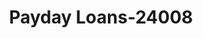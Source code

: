 ---
f_zip-code: 83316
f_state-code: ID
title: Payday Loans-24008
f_phone: 208-543-4650
f_city-only: Buhl
f_address: 212 Broadway Ave S Buhl
f_location-unique-id: '24008'
slug: payday-loans-24008
updated-on: '2024-05-30T13:46:58.046Z'
created-on: '2024-05-30T13:36:59.803Z'
published-on: '2024-05-30T13:54:32.469Z'
f_city-state: cms/city/buhl-id.md
f_company: cms/company/payday-loans.md
f_state: cms/state/idaho.md
layout: '[payday-loan].html'
tags: payday-loan
---